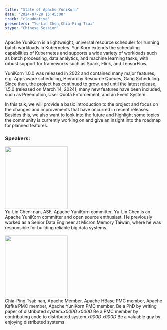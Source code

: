 ```yaml
---
title: "State of Apache YuniKorn"
date: "2024-07-28 15:45:00" 
track: "cloudnative"
presenters: "Yu-Lin Chen,Chia-Ping Tsai"
stype: "Chinese Session"
---
```

Apache YuniKorn is a lightweight, universal resource scheduler for running batch workloads in Kubernetes. YuniKorn extends the scheduling capabilities of Kubernetes and supports a wide variety of workloads such as batch processing, data analytics, and machine learning tasks, with robust support for frameworks such as Spark, Flink, and TensorFlow.

YuniKorn 1.0.0 was released in 2022 and contained many major features, e.g. App-aware scheduling, Hierarchy Resource Queues, Gang Scheduling. Since then, the project has continued to grow, and until the latest release, 1.5.0 (released on March 14, 2024), many new features have been included, such as Preemption, User Quota Enforcement, and an Event System.

In this talk, we will provide a basic introduction to the project and focus on the changes and improvements that have occurred in recent releases. Besides this, we also want to look into the future and highlight some topics the community is currently working on and give an insight into the roadmap for planned features.
 ### Speakers: 
 <img src="https://sessionize.com/image/9823-400o400o1-UwYVJoRNqygB2gfBJheq73.jpg" width="200" /><br>Yu-Lin Chen: nan, ASF, Apache YuniKorn committer, Yu-Lin Chen is an Apache YuniKorn committer and open source enthusiast. He previously worked as a Senior Data Engineer at Micron Memory Taiwan, where he was responsible for building reliable big data systems.
 <br><br><img src="https://sessionize.com/image/2d3c-400o400o1-S4UZTbkX3EfAsvqD57soTa.jpg" width="200" /><br>Chia-Ping Tsai: nan, Apache Member, Apache HBase PMC member, Apache Kafka PMC member, Apache YuniKorn PMC member, Be a PhD by writing paper of distributed system._x000D_
_x000D_
Be a PMC member by contributing code to distributed system._x000D_
_x000D_
Be a valuable guy by enjoying distributed systems
 <br><br>